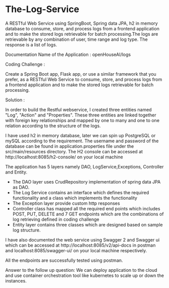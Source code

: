 # The-Log-Service
A RESTful Web Service using SpringBoot, Spring data JPA, h2 in memory database to consume, store, and process logs from a frontend application and to make the stored logs retrievable for batch processing.The logs are retrievable by any combination of user, time range and log type. The response is a list of logs. 

Documentation
Name of the Application : openHouseAI/logs

Coding Challenge :

Create a Spring Boot app, Flask app, or use a similar framework that you prefer, as a RESTful Web Service to consume, store, and process logs from a frontend application and to make the stored logs retrievable for batch processing.

Solution :

In order to build the Restful webservice, I created three entities named "Log", "Action" and "Properties". These three entities are linked together with foreign key relationships and mapped by one to many and one to one relation according to the structure of the logs.

I have used h2 in memory database, later we can spin up PostgreSQL or mySQL according to the requirement.
The username and password of the database can be found in application.properties file under the src/main/resources directory.
The H2 console can be accessed at http://localhost:8085/h2-console/ on your local machine

The application has 5 layers namely DAO, LogService,Exceptions, Controller and Entity.

  - The DAO layer uses CrudRepository implementation of spring data JPA as DAO.
  - The Log Service contains an interface which defines the required functionality and a class which implements the functionality
  - The Exception layer provide custom http responses
  - Controller class has mapped all the required end points which includes POST, PUT, DELETE and 7 GET endpoints which are the combinations of log retrieving defined in coding challenge
  - Entity layer contains three classes which are designed based on sample log structure. 

I have also documented the web service using Swagger 2 and Swagger ui which can be accessed at http://localhost:8085/v2/api-docs in postman and localhost:8085/swagger-ui/ on your local machine respectively.

All the endpoints are successfully tested using postman. 

Answer to the follow up question:
We can deploy application to the cloud and use container orchestration tool like kubernetes to scale up or down the instances.




